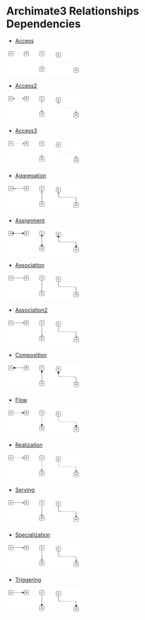 # Archimate3 Relationships Dependencies


- [Access](./access.md)  
<img src="./access.png" width="200"/>

- [Access2](./access-2.md)  
<img src="./access-2.png" width="200"/>

- [Access3](./access-3.md)  
<img src="./access-3.png" width="200"/>

- [Aggregation](./aggregation.md)  
<img src="./aggregation.png" width="200"/>

- [Assignment](./assignment.md)  
<img src="./assignment.png" width="200"/>

- [Association](./association.md)  
<img src="./association.png" width="200"/>

- [Association2](./association-2.md)  
<img src="./association-2.png" width="200"/>

- [Composition](./composition.md)  
<img src="./composition.png" width="200"/>

- [Flow](./flow.md)  
<img src="./flow.png" width="200"/>

- [Realization](./realization.md)  
<img src="./realization.png" width="200"/>

- [Serving](./serving.md)  
<img src="./serving.png" width="200"/>

- [Specialization](./specialization.md)  
<img src="./specialization.png" width="200"/>

- [Triggering](./triggering.md)  
<img src="./triggering.png" width="200"/>
